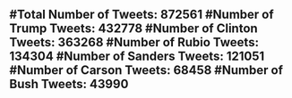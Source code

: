 #Total Number of Tweets: 872561 
#Number of Trump Tweets: 432778
#Number of Clinton Tweets: 363268
#Number of Rubio Tweets: 134304
#Number of Sanders Tweets: 121051
#Number of Carson Tweets: 68458
#Number of Bush Tweets: 43990
---
